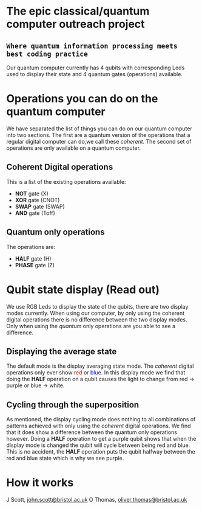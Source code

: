 # The epic classical/quantum computer outreach project

## `Where quantum information processing meets best coding practice`

Our quantum computer currently has 4 qubits with corresponding Leds used to display
their state and 4 quantum gates (operations) available.

# Operations you can do on the quantum computer

We have separated the list of things you can do on our quantum computer into two
sections. The first are a quantum version of the operations that a regular digital
computer can do,we call these _coherent_. The second set of operations are only available
on a quantum computer.

## Coherent Digital operations

This is a list of the existing operations available:

- **NOT** gate (X)
- **XOR** gate (CNOT)
- **SWAP** gate (SWAP)
- **AND** gate (Toff)

## Quantum only operations

The operations are:

- **HALF** gate (H)
- **PHASE** gate (Z)

# Qubit state display (Read out)

We use RGB Leds to display the state of the qubits, there are two display modes
currently. When using our computer, by only using the coherent digital operations there
is no difference between the two display modes. Only when using the _quantum_ only
operations are you able to see a difference.

## Displaying the average state

The default mode is the display averaging state mode. The _coherent_ digital operations
only ever show <span style="color:red">red</span> or <span
style="color:blue">blue</span>. In this display mode we find that doing the **HALF**
operation on a qubit causes the light to change from red -> purple or blue -> white.

## Cycling through the superposition

As mentioned, the display cycling mode does nothing to all combinations of patterns
achieved with only using the _coherent_ digital operations. We find that it does show a
difference between the quantum only operations however. Doing a **HALF** operation to get
a purple qubit shows that when the display mode is changed the qubit will cycle between
being red and blue. This is no accident, the **HALF** operation puts the qubit halfway
between the red and blue state which is why we see purple.

# How it works

J Scott, john.scott@bristol.ac.uk
O Thomas, oliver.thomas@bristol.ac.uk
